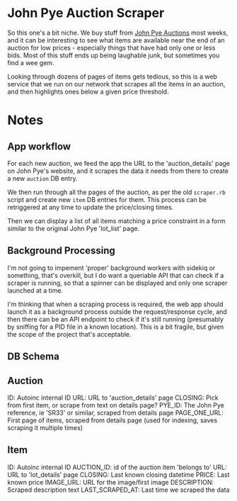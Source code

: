John Pye Auction Scraper
========================

So this one's a bit niche. We buy stuff from [John Pye
Auctions](https://www.johnpyeauctions.co.uk) most weeks, and it can be
interesting to see what items are available near the end of an auction for low
prices - especially things that have had only one or less bids. Most of this
stuff ends up being laughable junk, but sometimes you find a wee gem.

Looking through dozens of pages of items gets tedious, so this is a web
service that we run on our network that scrapes all the items in an auction,
and then highlights ones below a given price threshold.

Notes
=====

App workflow
------------

For each new auction, we feed the app the URL to the 'auction_details' page on
John Pye's website, and it scrapes the data it needs from there to create a new
`auction` DB entry.

We then run through all the pages of the auction, as per the old `scraper.rb`
script and create new `item` DB entries for them. This process can be
retriggered at any time to update the price/closing times.

Then we can display a list of all items matching a price constraint in a form
similar to the original John Pye 'lot_list' page.

Background Processing
---------------------

I'm not going to impement 'proper' background workers with sidekiq or something,
that's overkill, but I do want a queriable API that can check if a scraper is
running, so that a spinner can be displayed and only one scraper launched at a
time.

I'm thinking that when a scraping process is required, the web app should launch
it as a background process outside the request/response cycle, and then there
can be an API endpoint to check if it's still running (presumably by sniffing
for a PID file in a known location). This is a bit fragile, but given the scope
of the project that's acceptable.


DB Schema
---------

Auction
-------

ID: Autoinc internal ID
URL: URL to 'auction_details' page
CLOSING: Pick from first item, or scrape from text on details page?
PYE_ID: The John Pye reference, ie 'SR33' or similar, scraped from details page
PAGE_ONE_URL: First page of items, scraped from details page (used for indexing,
saves scraping it multiple times)

Item
----

ID: Autoinc internal ID
AUCTION_ID: id of the auction item 'belongs to'
URL: URL to 'lot_details' page
CLOSING: Last known closing datetime
PRICE: Last known price
IMAGE_URL: URL for the image/first image
DESCRIPTION: Scraped description text
LAST_SCRAPED_AT: Last time we scraped the data
